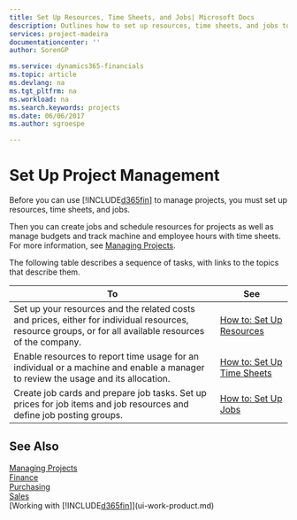 ```yaml
---
title: Set Up Resources, Time Sheets, and Jobs| Microsoft Docs
description: Outlines how to set up resources, time sheets, and jobs to manage projects.
services: project-madeira
documentationcenter: ''
author: SorenGP

ms.service: dynamics365-financials
ms.topic: article
ms.devlang: na
ms.tgt_pltfrm: na
ms.workload: na
ms.search.keywords: projects
ms.date: 06/06/2017
ms.author: sgroespe

---
```

# Set Up Project Management
Before you can use [!INCLUDE[d365fin](includes/d365fin_md.md)] to manage projects, you must set up resources, time sheets, and jobs.

Then you can create jobs and schedule resources for projects as well as manage budgets and track machine and employee hours with time sheets. For more information, see [Managing Projects](projects-manage-projects.md).  

The following table describes a sequence of tasks, with links to the topics that describe them.

| To | See |
| --- | --- |
| Set up your resources and the related costs and prices, either for individual resources, resource groups, or for all available resources of the company. |[How to: Set Up Resources](projects-how-setup-resources.md) |
| Enable resources to report time usage for an individual or a machine and enable a manager to review the usage and its allocation. |[How to: Set Up Time Sheets](projects-how-setup-time-sheets.md) |
| Create job cards and prepare job tasks. Set up prices for job items and job resources and define job posting groups. |[How to: Set Up Jobs](projects-how-setup-jobs.md) |

## See Also
[Managing Projects](projects-manage-projects.md)  
[Finance](finance.md)  
[Purchasing](purchasing-manage-purchasing.md)         
[Sales](sales-manage-sales.md)     
[Working with [!INCLUDE[d365fin](includes/d365fin_md.md)]](ui-work-product.md)  
